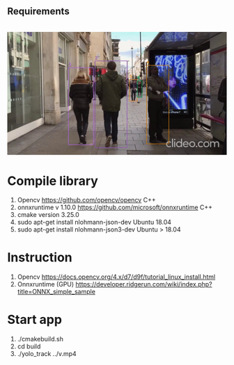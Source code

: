 ## Requirements

![]() <img src="imgc.jpg"  width="780">

# Compile library

1. Opencv https://github.com/opencv/opencv C++
2. onnxruntime v 1.10.0 https://github.com/microsoft/onnxruntime C++
3. cmake version 3.25.0
4. sudo apt-get install nlohmann-json-dev Ubuntu 18.04
4. sudo apt-get install nlohmann-json3-dev Ubuntu > 18.04

# Instruction
1. Opencv https://docs.opencv.org/4.x/d7/d9f/tutorial_linux_install.html
2. Onnxruntime (GPU) https://developer.ridgerun.com/wiki/index.php?title=ONNX_simple_sample

# Start app
1. ./cmakebuild.sh 
2. cd build
3. ./yolo_track ../v.mp4
